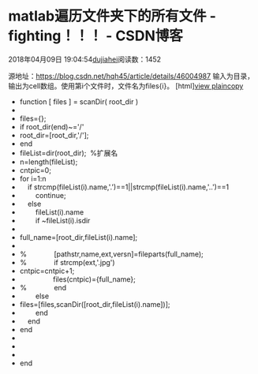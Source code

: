 # matlab遍历文件夹下的所有文件 - fighting！！！ - CSDN博客
2018年04月09日 19:04:54[dujiahei](https://me.csdn.net/dujiahei)阅读数：1452

源地址：https://blog.csdn.net/hqh45/article/details/46004987
输入为目录，输出为cell数组。使用第i个文件时，文件名为files{i}。
[html][view plain](https://blog.csdn.net/hqh45/article/details/46004987#)[copy](https://blog.csdn.net/hqh45/article/details/46004987#)
- function [ files ] = scanDir( root_dir )  
- 
- files={};  
- if root_dir(end)~='/'  
- root_dir=[root_dir,'/'];  
- end  
- fileList=dir(root_dir);  %扩展名  
- n=length(fileList);  
- cntpic=0;  
- for i=1:n  
-     if strcmp(fileList(i).name,'.')==1||strcmp(fileList(i).name,'..')==1  
-         continue;  
-     else  
-         fileList(i).name  
-         if ~fileList(i).isdir  
- 
- full_name=[root_dir,fileList(i).name];  
- 
- %              [pathstr,name,ext,versn]=fileparts(full_name);  
- %              if strcmp(ext,'.jpg')  
- cntpic=cntpic+1;  
-                  files(cntpic)={full_name};  
- %              end  
-         else  
- files=[files,scanDir([root_dir,fileList(i).name])];  
-         end  
-     end  
- end  
- 
- 
- 
- end  

